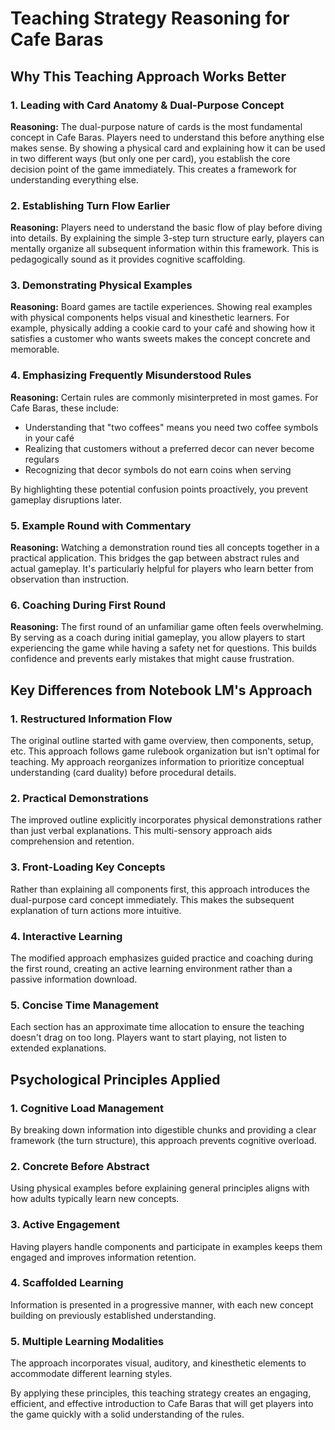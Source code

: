 # Teaching Strategy Reasoning for Cafe Baras

## Why This Teaching Approach Works Better

### 1. Leading with Card Anatomy & Dual-Purpose Concept
**Reasoning:** The dual-purpose nature of cards is the most fundamental concept in Cafe Baras. Players need to understand this before anything else makes sense. By showing a physical card and explaining how it can be used in two different ways (but only one per card), you establish the core decision point of the game immediately. This creates a framework for understanding everything else.

### 2. Establishing Turn Flow Earlier
**Reasoning:** Players need to understand the basic flow of play before diving into details. By explaining the simple 3-step turn structure early, players can mentally organize all subsequent information within this framework. This is pedagogically sound as it provides cognitive scaffolding.

### 3. Demonstrating Physical Examples
**Reasoning:** Board games are tactile experiences. Showing real examples with physical components helps visual and kinesthetic learners. For example, physically adding a cookie card to your café and showing how it satisfies a customer who wants sweets makes the concept concrete and memorable.

### 4. Emphasizing Frequently Misunderstood Rules
**Reasoning:** Certain rules are commonly misinterpreted in most games. For Cafe Baras, these include:
- Understanding that "two coffees" means you need two coffee symbols in your café
- Realizing that customers without a preferred decor can never become regulars
- Recognizing that decor symbols do not earn coins when serving

By highlighting these potential confusion points proactively, you prevent gameplay disruptions later.

### 5. Example Round with Commentary
**Reasoning:** Watching a demonstration round ties all concepts together in a practical application. This bridges the gap between abstract rules and actual gameplay. It's particularly helpful for players who learn better from observation than instruction.

### 6. Coaching During First Round
**Reasoning:** The first round of an unfamiliar game often feels overwhelming. By serving as a coach during initial gameplay, you allow players to start experiencing the game while having a safety net for questions. This builds confidence and prevents early mistakes that might cause frustration.

## Key Differences from Notebook LM's Approach

### 1. Restructured Information Flow
The original outline started with game overview, then components, setup, etc. This approach follows game rulebook organization but isn't optimal for teaching. My approach reorganizes information to prioritize conceptual understanding (card duality) before procedural details.

### 2. Practical Demonstrations
The improved outline explicitly incorporates physical demonstrations rather than just verbal explanations. This multi-sensory approach aids comprehension and retention.

### 3. Front-Loading Key Concepts
Rather than explaining all components first, this approach introduces the dual-purpose card concept immediately. This makes the subsequent explanation of turn actions more intuitive.

### 4. Interactive Learning
The modified approach emphasizes guided practice and coaching during the first round, creating an active learning environment rather than a passive information download.

### 5. Concise Time Management
Each section has an approximate time allocation to ensure the teaching doesn't drag on too long. Players want to start playing, not listen to extended explanations.

## Psychological Principles Applied

### 1. Cognitive Load Management
By breaking down information into digestible chunks and providing a clear framework (the turn structure), this approach prevents cognitive overload.

### 2. Concrete Before Abstract
Using physical examples before explaining general principles aligns with how adults typically learn new concepts.

### 3. Active Engagement
Having players handle components and participate in examples keeps them engaged and improves information retention.

### 4. Scaffolded Learning
Information is presented in a progressive manner, with each new concept building on previously established understanding.

### 5. Multiple Learning Modalities
The approach incorporates visual, auditory, and kinesthetic elements to accommodate different learning styles.

By applying these principles, this teaching strategy creates an engaging, efficient, and effective introduction to Cafe Baras that will get players into the game quickly with a solid understanding of the rules.
